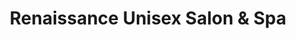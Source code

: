 ---
title: "Renaissance Unisex Salon & Spa"
url: /bengaluru/renaissance-unisex-salon-and-spa/
shop: beauty
---